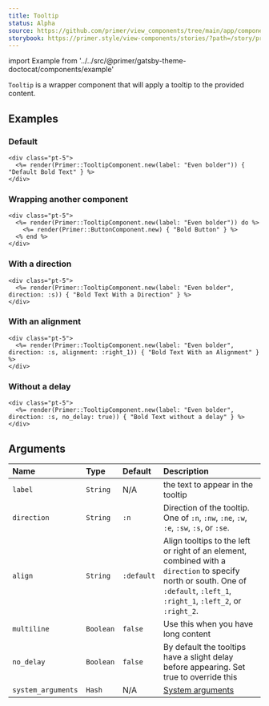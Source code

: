```yaml
---
title: Tooltip
status: Alpha
source: https://github.com/primer/view_components/tree/main/app/components/primer/tooltip_component.rb
storybook: https://primer.style/view-components/stories/?path=/story/primer-tooltip-component
---
```


import Example from '../../src/@primer/gatsby-theme-doctocat/components/example'

<!-- Warning: AUTO-GENERATED file, do not edit. Add code comments to your Ruby instead <3 -->

`Tooltip` is a wrapper component that will apply a tooltip to the provided content.

## Examples

### Default

<Example src="<div class='pt-5'>  <span aria-label='Even bolder' class='tooltipped tooltipped-n '>Default Bold Text</span></div>" />

```erb
<div class="pt-5">
  <%= render(Primer::TooltipComponent.new(label: "Even bolder")) { "Default Bold Text" } %>
</div>
```

### Wrapping another component

<Example src="<div class='pt-5'>  <span aria-label='Even bolder' class='tooltipped tooltipped-n '>    <button type='button' class='btn '>    Bold Button  </button></span></div>" />

```erb
<div class="pt-5">
  <%= render(Primer::TooltipComponent.new(label: "Even bolder")) do %>
    <%= render(Primer::ButtonComponent.new) { "Bold Button" } %>
  <% end %>
</div>
```

### With a direction

<Example src="<div class='pt-5'>  <span aria-label='Even bolder' class='tooltipped tooltipped-s '>Bold Text With a Direction</span></div>" />

```erb
<div class="pt-5">
  <%= render(Primer::TooltipComponent.new(label: "Even bolder", direction: :s)) { "Bold Text With a Direction" } %>
</div>
```

### With an alignment

<Example src="<div class='pt-5'>  <span alignment='right_1' aria-label='Even bolder' class='tooltipped tooltipped-s '>Bold Text With an Alignment</span></div>" />

```erb
<div class="pt-5">
  <%= render(Primer::TooltipComponent.new(label: "Even bolder", direction: :s, alignment: :right_1)) { "Bold Text With an Alignment" } %>
</div>
```

### Without a delay

<Example src="<div class='pt-5'>  <span aria-label='Even bolder' class='tooltipped tooltipped-s tooltipped-no-delay '>Bold Text without a delay</span></div>" />

```erb
<div class="pt-5">
  <%= render(Primer::TooltipComponent.new(label: "Even bolder", direction: :s, no_delay: true)) { "Bold Text without a delay" } %>
</div>
```

## Arguments

| Name | Type | Default | Description |
| :- | :- | :- | :- |
| `label` | `String` | N/A | the text to appear in the tooltip |
| `direction` | `String` | `:n` | Direction of the tooltip. One of `:n`, `:nw`, `:ne`, `:w`, `:e`, `:sw`, `:s`, or `:se`. |
| `align` | `String` | `:default` | Align tooltips to the left or right of an element, combined with a `direction` to specify north or south. One of `:default`, `:left_1`, `:right_1`, `:left_2`, or `:right_2`. |
| `multiline` | `Boolean` | `false` | Use this when you have long content |
| `no_delay` | `Boolean` | `false` | By default the tooltips have a slight delay before appearing. Set true to override this |
| `system_arguments` | `Hash` | N/A | [System arguments](/system-arguments) |
